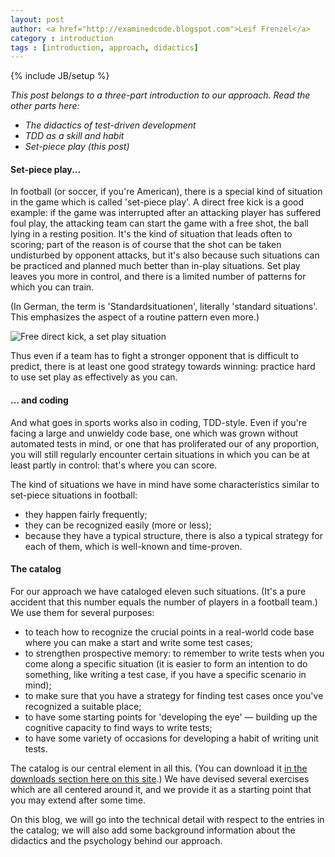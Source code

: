 ```yaml
---
layout: post
author: <a href="http://examinedcode.blogspot.com">Leif Frenzel</a>
category : introduction
tags : [introduction, approach, didactics]
---
```

{% include JB/setup %}

_This post belongs to a three-part introduction to our approach. Read the
other parts here:_

*   _The didactics of test-driven development_ 
*   _TDD as a skill and habit_
*   _Set-piece play (this post)_

#### Set-piece play...

In football (or soccer, if you're American), there is a special kind of 
situation in the game which is called 'set-piece play'. A direct free kick is
a good example: if the game was interrupted after an attacking player has 
suffered foul play, the attacking team can start the game with a free shot,
the ball lying in a resting position. It's the kind of situation that leads
often to scoring; part of the reason is of course that the shot can be taken
undisturbed by opponent attacks, but it's also because such situations can 
be practiced and planned much better than in-play situations. Set play leaves
you more in control, and there is a limited number of patterns for which you
can train.

(In German, the term is 'Standardsituationen', literally 'standard situations'.
This emphasizes the aspect of a routine pattern even more.)

![Free direct kick, a set play situation](http://andrena.github.com/reality-tdd/assets/images/2012-07-10-free-direct-kick.jpg)

Thus even if a team has to fight a stronger opponent that is difficult to 
predict, there is at least one good strategy towards winning: practice hard to
use set play as effectively as you can. 


#### ... and coding

And what goes in sports works also in coding, TDD-style. Even if you're facing
a large and unwieldy code base, one which was grown without automated tests
in mind, or one that has proliferated our of any proportion, you will still
regularly encounter certain situations in which you can be at least partly in
control: that's where you can score.

The kind of situations we have in mind have some characteristics similar to
set-piece situations in football: 

*   they happen fairly frequently; 
*   they can be recognized easily (more or less);
*   because they have a typical structure, there is also a typical strategy 
    for each of them, which is well-known and time-proven.


#### The catalog

For our approach we have cataloged eleven such situations. (It's a pure 
accident that this number equals the number of players in a football team.)
We use them for several purposes:

*   to teach how to recognize the crucial points in a real-world code base 
    where you can make a start and write some test cases; 
*   to strengthen prospective memory: to remember to write tests when you come
    along a specific situation (it is easier to form an intention to do
    something, like writing a test case, if you have a specific scenario in 
    mind);
*   to make sure that you have a strategy for finding test cases once you've
    recognized a suitable place;
*   to have some starting points for 'developing the eye' &mdash; building up the 
    cognitive capacity to find ways to write tests; 
*   to have some variety of occasions for developing a habit of writing unit 
    tests.

The catalog is our central element in all this. (You can download it [in the
downloads section here on this site](http://andrena.github.com/reality-tdd/).)
We have devised several exercises which are all centered around it, and we
provide it as a starting point that you may extend after some time.

On this blog, we will go into the technical detail with respect to the entries
in the catalog; we will also add some background information about the 
didactics and the psychology behind our approach.